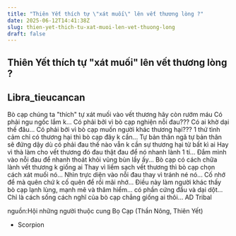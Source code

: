 ```yaml
---
title: "Thiên Yết thích tự \"xát muối\" lên vết thương lòng ?"
date: 2025-06-12T14:41:38Z
slug: thien-yet-thich-tu-xat-muoi-len-vet-thuong-long
draft: false
---
```


## Thiên Yết thích tự "xát muối" lên vết thương lòng ?

## Libra_tieucancan

Bò cạp chúng ta "thích" tự xát
muối vào vết thương hãy còn
rướm máu
Có phải ngu ngốc lắm k...
Có phải bởi vì bò cạp nghiện nỗi
đau???
Có ai khờ dại thế đâu...
Có phải bởi vì bò cạp muốn người
khác thương hại???
1 thứ tình cảm chỉ có thương hại
thì bò cạp đây k cần...
Tự bản thân ngã tự bản thân sẽ
đứng dậy dù có phải đau thế nào
vẫn k cần sự thương hại từ bất kì
ai
Hay vì thà làm cho vết thương đó
đau thật đau để nó nhanh lành 1
tí...
Đắm mình vào nỗi đau để nhanh
thoát khỏi vũng bùn lầy ấy...
Bò cạp có cách chữa lành vết
thương k giống ai
Thay vì liếm sạch vết thương thì
bò cạp chọn cách xát muối nó...
Nhìn trực diện vào nỗi đau thay vì
tránh né nó...
Cố nhớ để mà quên chứ k cố quên
để rồi mãi nhớ...
Điều này làm người khác thấy bò
cạp lạnh lùng, mạnh mẽ và thâm
hiểm... có phần cứng đầu và dại
dột...
Chỉ là cách sống cách nghĩ của bò
cạp chẳng giống ai thôi...
AD Tribal

nguồn:Hội những người thuộc cung
Bọ Cạp (Thần Nông, Thiên Yết)
- Scorpion